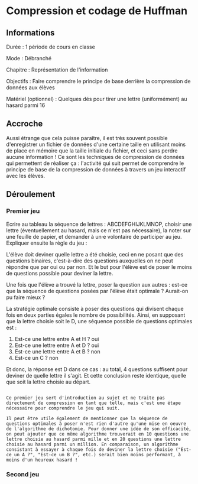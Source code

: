 # Compression et codage de Huffman

## Informations

Durée : 1 période de cours en classe

Mode : Débranché

Chapitre : Représentation de l'information

Objectifs : Faire comprendre le principe de base derrière la compression de données aux élèves

Matériel (optionnel) : Quelques dés pour tirer une lettre (uniformément) au hasard parmi 16

## Accroche

Aussi étrange que cela puisse paraître, il est très souvent possible d'enregistrer un fichier de données d'une certaine taille en utilisant moins de place en mémoire que la taille initiale du fichier, et ceci sans perdre aucune information ! Ce sont les techniques de compression de données qui permettent de réaliser ça : l'activité qui suit permet de comprendre le principe de base de la compression de données à travers un jeu interactif avec les élèves.

## Déroulement

### Premier jeu

Ecrire au tableau la séquence de lettres : ABCDEFGHIJKLMNOP, choisir une lettre (éventuellement au hasard, mais ce n'est pas nécessaire), la noter sur une feuille de papier, et demander à un·e volontaire de participer au jeu. Expliquer ensuite la règle du jeu :

L'élève doit deviner quelle lettre a été choisie, ceci en ne posant que des questions binaires, c'est-à-dire des questions auxquelles on ne peut répondre que par oui ou par non. Et le but pour l'élève est de poser le moins de questions possible pour deviner la lettre.

Une fois que l'élève a trouvé la lettre, poser la question aux autres : est-ce que la séquence de questions posées par l'élève était optimale ? Aurait-on pu faire mieux ?

La stratégie optimale consiste à poser des questions qui divisent chaque fois en deux parties égales le nombre de possibilités. Ainsi, en supposant que la lettre choisie soit le D, une séquence possible de questions optimales est :

1. Est-ce une lettre entre A et H ? oui
2. Est-ce une lettre entre A et D ? oui
3. Est-ce une lettre entre A et B ? non
4. Est-ce un C ? non

Et donc, la réponse est D dans ce cas : au total, 4 questions suffisent pour deviner de quelle lettre il s'agit. Et cette conclusion reste identique, quelle que soit la lettre choisie au départ.

```{admonition} Remarque

Ce premier jeu sert d'introduction au sujet et ne traite pas directement de compression en tant que telle, mais c'est une étape nécessaire pour comprendre le jeu qui suit.

Il peut être utile également de mentionner que la séquence de questions optimales à poser n'est rien d'autre qu'une mise en oeuvre de l'algorithme de dichotomie. Pour donner une idée de son efficacité, on peut ajouter que ce même algorithme trouverait en 10 questions une lettre choisie au hasard parmi mille et en 20 questions une lettre choisie au hasard parmi un million. En comparaison, un algorithme consistant à essayer à chaque fois de deviner la lettre choisie ("Est-ce un A ?", "Est-ce un B ?", etc.) serait bien moins performant, à moins d'un heureux hasard !
```

### Second jeu


